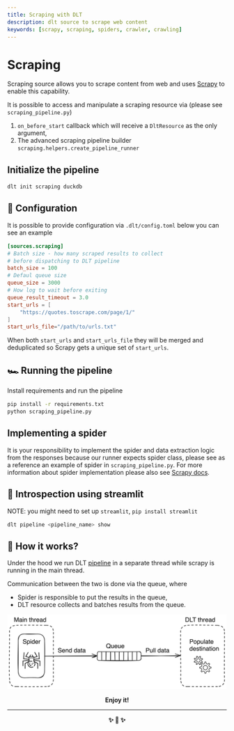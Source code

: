 ```yaml
---
title: Scraping with DLT
description: dlt source to scrape web content
keywords: [scrapy, scraping, spiders, crawler, crawling]
---
```


# Scraping

Scraping source allows you to scrape content from web and uses [Scrapy](https://doc.scrapy.org/en/latest/)
to enable this capability.

It is possible to access and manipulate a scraping resource via (please see `scraping_pipeline.py`)

1. `on_before_start` callback which will receive a `DltResource` as the only argument,
2. The advanced scraping pipeline builder `scraping.helpers.create_pipeline_runner`

## Initialize the pipeline

```bash
dlt init scraping duckdb
```

## 🎲 Configuration

It is possible to provide configuration via `.dlt/config.toml` below you can see an example

```toml
[sources.scraping]
# Batch size - how many scraped results to collect
# before dispatching to DLT pipeline
batch_size = 100
# Defaul queue size
queue_size = 3000
# How log to wait before exiting
queue_result_timeout = 3.0
start_urls = [
    "https://quotes.toscrape.com/page/1/"
]
start_urls_file="/path/to/urls.txt"
```

When both `start_urls` and `start_urls_file` they will be merged and deduplicated so Scrapy
gets a unique set of `start_urls`.

## 🏎️ Running the pipeline

Install requirements and run the pipeline

```sh
pip install -r requirements.txt
python scraping_pipeline.py
```

## Implementing a spider

It is your responsibility to implement the spider and data extraction logic from the responses
because our runner expects spider class, please see as a reference an example of spider in `scraping_pipeline.py`.
For more information about spider implementation please also see [Scrapy docs](https://docs.scrapy.org/en/latest/topics/spiders.html).

## 🧐 Introspection using streamlit

NOTE: you might need to set up `streamlit`, `pip install streamlit`

```sh
dlt pipeline <pipeline_name> show
```

## 🧠 How it works?

Under the hood we run DLT [pipeline](https://dlthub.com/docs/api_reference/pipeline) in a separate thread while scrapy is running in the main thread.

Communication between the two is done via the queue, where

* Spider is responsible to put the results in the queue,
* DLT resource collects and batches results from the queue.

![simple diagram](./diagram.png)

<p align="center"><strong>Enjoy it!<strong></p>
<hr>
<p align="center">✨ 🚀 ✨</p>

